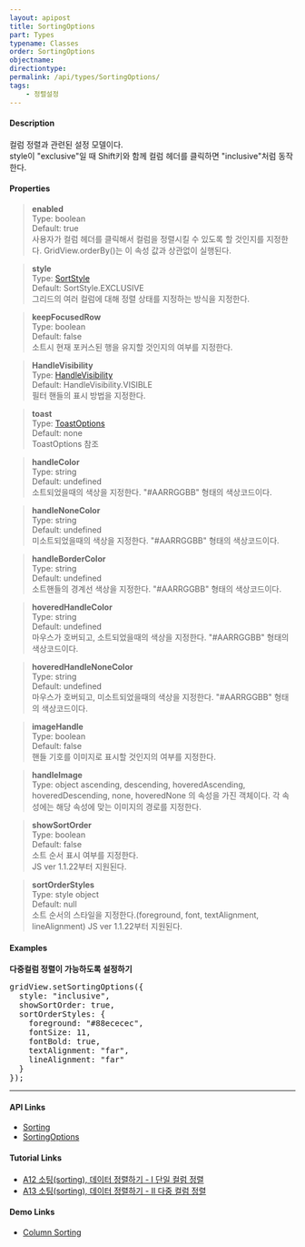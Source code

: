 ```yaml
---
layout: apipost
title: SortingOptions
part: Types
typename: Classes
order: SortingOptions
objectname: 
directiontype: 
permalink: /api/types/SortingOptions/
tags:
    - 정렬설정
---
```



#### Description

 컬럼 정렬과 관련된 설정 모델이다.  
style이 "exclusive"일 때 Shift키와 함께 컬럼 헤더를 클릭하면 "inclusive"처럼 동작한다.  

#### Properties

> **enabled**  
> Type: boolean  
> Default: true  
> 사용자가 컬럼 헤더를 클릭해서 컬럼을 정렬시킬 수 있도록 할 것인지를 지정한다. GridView.orderBy()는 이 속성 값과 상관없이 실행된다.  

> **style**  
> Type: [SortStyle](/api/types/SortStyle)  
> Default: SortStyle.EXCLUSIVE     
> 그리드의 여러 컬럼에 대해 정렬 상태를 지정하는 방식을 지정한다.

> **keepFocusedRow**  
> Type: boolean  
> Default: false  
> 소트시 현재 포커스된 행을 유지할 것인지의 여부를 지정한다.  

> **HandleVisibility**  
> Type: [HandleVisibility](/api/types/HandleVisibility/)  
> Default: HandleVisibility.VISIBLE  
> 필터 핸들의 표시 방법을 지정한다.

> **toast**  
> Type: [ToastOptions](/api/types/ToastOptions)  
> Default: none  
> ToastOptions 참조

> **handleColor**  
> Type: string  
> Default: undefined  
> 소트되었을때의 색상을 지정한다. "#AARRGGBB" 형태의 색상코드이다.  

> **handleNoneColor**  
> Type: string   
> Default: undefined   
> 미소트되었을때의 색상을 지정한다. "#AARRGGBB" 형태의 색상코드이다.  

> **handleBorderColor**   
> Type: string   
> Default: undefined   
> 소트핸들의 경계선 색상을 지정한다. "#AARRGGBB" 형태의 색상코드이다.  

> **hoveredHandleColor**  
> Type: string   
> Default: undefined   
> 마우스가 호버되고, 소트되었을때의 색상을 지정한다. "#AARRGGBB" 형태의 색상코드이다.  

> **hoveredHandleNoneColor**  
> Type: string   
> Default: undefined   
> 마우스가 호버되고, 미소트되었을때의 색상을 지정한다. "#AARRGGBB" 형태의 색상코드이다.  

> **imageHandle**  
> Type: boolean   
> Default: false   
> 핸들 기호를 이미지로 표시할 것인지의 여부를 지정한다.  

> **handleImage**  
> Type: object 
> ascending, descending, hoveredAscending, hoveredDescending, none, hoveredNone 의 속성을 가진 객체이다. 각 속성에는 해당 속성에 맞는 이미지의 경로를 지정한다.  

> **showSortOrder**  
> Type: boolean  
> Default: false  
> 소트 순서 표시 여부를 지정한다.    
> JS ver 1.1.22부터 지원된다. 

> **sortOrderStyles**  
> Type: style object  
> Default: null  
> 소트 순서의 스타일을 지정한다.(foreground, font, textAlignment, lineAlignment)
> JS ver 1.1.22부터 지원된다. 

#### Examples

**다중컬럼 정렬이 가능하도록 설정하기**

<pre class="prettyprint">
gridView.setSortingOptions({
  style: "inclusive",
  showSortOrder: true, 
  sortOrderStyles: {
    foreground: "#88ececec", 
    fontSize: 11, 
    fontBold: true, 
    textAlignment: "far", 
    lineAlignment: "far"
  }
});
</pre>

---
    
#### API Links

* [Sorting](/api/features/Sorting/)
* [SortingOptions](/api/types/SortingOptions/)

#### Tutorial Links

* [A12 소팅(sorting), 데이터 정렬하기 - I 단일 컬럼 정렬](http://help.realgrid.com/tutorial/a12/)
* [A13 소팅(sorting), 데이터 정렬하기 - II 다중 컬럼 정렬](http://help.realgrid.com/tutorial/a13/)

#### Demo Links

* [Column Sorting](http://demo.realgrid.com/Columns/ColumnSorting/)
